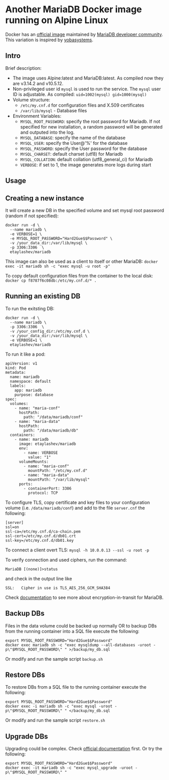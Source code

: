 # Another MariaDB Docker image running on Alpine Linux

Docker has an [official image](https://hub.docker.com/_/mariadb) maintained by [MariaDB developer community](https://github.com/MariaDB/mariadb-docker). This variation is inspired by [yobasystems](https://github.com/yobasystems/alpine-mariadb).

## Intro

Brief description:
* The image uses Alpine:latest and MariaDB:latest. As compiled now they are v3.14.2 and v10.5.12.
* Non-privileged user id ``mysql`` is used to run the service. The ``mysql`` user ID is adjustable. As compiled: ``uid=1002(mysql) gid=1000(mysql)``
* Volume structure:
  * ``/etc/my.cnf.d`` for configuration files and X.509 certificates
  * ``/var/lib/mysql`` - Database files
* Environment Variables:
  * ``MYSQL_ROOT_PASSWORD``: specify the root password for Mariadb. If not specified for new installation, a random password will be generated and outputed into the log.
  * ``MYSQL_DATABASE``: specify the name of the database
  * ``MYSQL_USER``: specify the User@'%' for the database
  * ``MYSQL_PASSWORD``: specify the User password for the database
  * ``MYSQL_CHARSET``: default charset (utf8) for Mariadb
  * ``MYSQL_COLLATION``: default collation (utf8_general_ci) for Mariadb
  * ``VERBOSE``: if set to 1, the image generates more logs during start

## Usage

## Creating a new instance
It will create a new DB in the specified volume and set mysql root password (random if not specified):
```
docker run -d \
  --name mariadb \
  -e VERBOSE=1 \
  -e MYSQL_ROOT_PASSWORD="Hard2Gue$$Password" \
  -v /your_data_dir:/var/lib/mysql \
  -p 3306:3306  \
  etaylashev/mariadb
```
This image can also be used as a client to itself or other MariaDB:
``docker exec -it mariadb sh -c "exec mysql -u root -p"``

To copy default configuration files from the container to the local disk:
``docker cp f8787f6c08db:/etc/my.cnf.d/* .``

## Running an existing DB
To run the exitsting DB:
```
docker run -d \
  --name mariadb \
  -p 3306:3306  \
  -v /your_config_dir:/etc/my.cnf.d \
  -v /your_data_dir:/var/lib/mysql \
  -e VERBOSE=1 \
  etaylashev/mariadb
```
To run it like a pod:
```
apiVersion: v1
kind: Pod
metadata:
  name: mariadb
  namespace: default
  labels:
    app: mariadb
    purpose: database
spec:
  volumes:
    - name: "maria-conf"
      hostPath:
        path: "/data/mariadb/conf"
    - name: "maria-data"
      hostPath:
        path: "/data/mariadb/db"
  containers:
    - name: mariadb
      image: etaylashev/mariadb
      env: 
        - name: VERBOSE
          value: "1"
      volumeMounts:
        - name: "maria-conf"
          mountPath: "/etc/my.cnf.d"
        - name: "maria-data"
          mountPath: "/var/lib/mysql"
      ports:
        - containerPort: 3306
          protocol: TCP
```

To configure TLS, copy certificate and key files to your configuration volume (i.e. ``/data/mariadb/conf``) and add to the file ``server.cnf`` the following:
```
[server]
ssl=on
ssl-ca=/etc/my.cnf.d/ca-chain.pem
ssl-cert=/etc/my.cnf.d/db01.crt
ssl-key=/etc/my.cnf.d/db01.key
```
To connect a client overt TLS:
``mysql -h 10.0.0.13 --ssl -u root -p``

To verify connection and used ciphers, run the command:
```
MariaDB [(none)]>status
```
and check in the output line like 
```
SSL:   Cipher in use is TLS_AES_256_GCM_SHA384
```

Check [documentation](https://mariadb.com/kb/en/secure-connections-overview/) to see more about encryption-in-transit for MariaDB.

## Backup DBs
Files in the data volume could be backed up normally
OR to backup DBs from the running container into a SQL file execute the following:
```
export MYSQL_ROOT_PASSWORD="Hard2Gue$$Password"
docker exec mariadb sh -c "exec mysqldump --all-databases -uroot -p\"$MYSQL_ROOT_PASSWORD\" " >/backup/my_db.sql
```
Or modify and run the sample script `backup.sh`

## Restore DBs
To restore DBs from a SQL file to the running container execute the following:
```
export MYSQL_ROOT_PASSWORD="Hard2Gue$$Password"
docker exec -i mariadb sh -c "exec mysql -uroot -p\"$MYSQL_ROOT_PASSWORD\" " </backup/my_db.sql
```
Or modify and run the sample script `restore.sh`

## Upgrade DBs
Upgrading could be complex. Check [official documentation](https://mariadb.com/kb/en/upgrading-between-major-mariadb-versions/) first. 
Or try the following: 
```
export MYSQL_ROOT_PASSWORD="Hard2Gue$$Password"
docker exec -it mariadb sh -c "exec mysql_upgrade -uroot -p\"$MYSQL_ROOT_PASSWORD\" "
```

